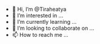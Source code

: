 - 👋 Hi, I’m @Tiraheatya
- 👀 I’m interested in ...
- 🌱 I’m currently learning ...
- 💞️ I’m looking to collaborate on ...
- 📫 How to reach me ...

<!---
Tiraheatya/Tiraheatya is a ✨ special ✨ repository because its `README.md` (this file) appears on your GitHub profile.
You can click the Preview link to take a look at your changes.
--->
